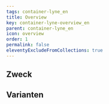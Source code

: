 ```yaml
---
tags: container-lyne_en
title: Overview
key: container-lyne-overview_en
parent: container-lyne_en
icon: overview
order: 1
permalink: false
eleventyExcludeFromCollections: true
---
```


## Zweck

## Varianten

